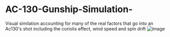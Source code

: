 # AC-130-Gunship-Simulation-
Visual similation accounting for many of the real factors that go into an Ac130's shot including the coriolis effect, wind speed and spin drift
![image](https://github.com/user-attachments/assets/40b49992-343d-4092-ba79-78e91a0b7af9)
